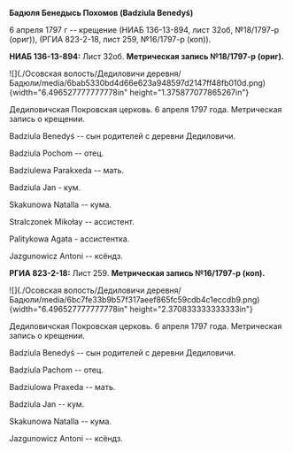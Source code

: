 **Бадюля Бенедысь Похомов (Badziula Benedyś)**

6 апреля 1797 г -- крещение (НИАБ 136-13-894, лист 32об, №18/1797-р
(ориг)), (РГИА 823-2-18, лист 259, №16/1797-р (коп)).

**НИАБ 136-13-894:** Лист 32об. **Метрическая запись №18/1797-р
(ориг).**

![](./Осовская волость/Дедиловичи деревня/Бадюли/media/6bab5330bd4d66e623a948597d2147ff48fb010d.png){width="6.496527777777778in"
height="1.375877077865267in"}

Дедиловичская Покровская церковь. 6 апреля 1797 года. Метрическая запись
о крещении.

Badziula Benedyś -- сын родителей с деревни Дедиловичи.

Badziula Pochom -- отец.

Badziulewa Parakxeda -- мать.

Badziula Jan - кум.

Skakunowa Natalla -- кума.

Stralczonek Mikołay -- ассистент.

Palitykowa Agata - ассистентка.

Jazgunowicz Antoni -- ксёндз.

**РГИА 823-2-18:** Лист 259. **Метрическая запись №16/1797-р (коп).**

![](./Осовская волость/Дедиловичи деревня/Бадюли/media/6bc7fe33b9b57f317aeef865fc59cdb4c1eccdb9.png){width="6.496527777777778in"
height="2.370833333333333in"}

Дедиловичская Покровская церковь. 6 апреля 1797 года. Метрическая запись
о крещении.

Badziula Benedyś -- сын родителей с деревни Дедиловичи.

Badziula Pachom -- отец.

Badziulowa Praxeda -- мать.

Badziula Jan -- кум.

Skakunowa Natalla -- кума.

Jazgunowicz Antoni -- ксёндз.
